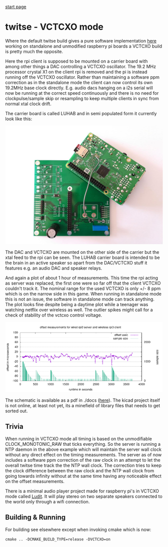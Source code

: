 [start page](../README.md)

# twitse - VCTCXO mode
Where the default twitse build gives a pure software implementation [here](doc/TLDR.md) working on standalone and unmodified raspberry pi boards a VCTCXO build is pretty much the opposite. 

Here the rpi client is supposed to be mounted on a carrier board with among other things a DAC controlling a VCTCXO oscillator. The 19.2 MHz processor crystal X1 on the client rpi is removed and the pi is instead running off the VCTCXO oscillator. Rather than maintaining a software ppm correction as in the standalone mode the client can now control its own 19.2MHz base clock directly. E.g. audio dacs hanging on a i2s serial will now be running at the correct speed continuously and there is no need for clockpulse/sample skip or resampling to keep multiple clients in sync from normal xtal clock drift.

The carrier board is called LUHAB and in semi populated form it currently look like this:

<p align="center"><a href="images/luhab.jpg"><img width=600 src="images/luhab.jpg"></a></p>

The DAC and VCTCXO are mounted on the other side of the carrier but the xtal feed to the rpi can be seen. The LUHAB carrier board is intended to be the brain in an active speaker so apart from the DAC/VCTCXO stuff it features e.g. an audio DAC and speaker relays.


And again a plot of about 1 hour of measurements. This time the rpi acting as server was replaced, the first one were so far off that the client VCTCXO couldn't track it. The nominal range for the used VCTCXO is only +/- 8 ppm which is on the narrow side in this game. When running in standalone mode this is not an issue, the software in standalone mode can track anything. The plot looks fine despite being a daytime plot while a teenager was watching netflix over wireless as well. The outlier spikes might call for a check of stability of the vctcxo control voltage.

<p align="center"><img src="../dataanalysis/data/1hour_vctcxo_rpi3bplus/server/plot.png"></p>

The schematic is available as a pdf in ./docs ([here](images/luhab_schematic.pdf)). The kicad project itself is not online, at least not yet, its a minefield of library files that needs to get sorted out.

## Trivia

When running in VCTCXO mode all timing is based on the unmodifiable CLOCK_MONOTONIC_RAW that ticks everything. So the server is running a NTP daemon in the above example which will maintain the server wall clock without any direct effect on the timing measurements. 
The server as of now includes a software ppm correction of the raw clock in an attempt to let the overall twitse time track the the NTP wall clock. The correction tries to keep the clock difference between the raw clock and the NTP wall clock from going towards infinity without at the same time having any noticeable effect on the offset measurements.

There is a minimal audio player project made for raspberry pi's in VCTCXO mode called [Ludit](https://github.com/bjerrep/ludit). It will play stereo on two separate speakers connected to the world only through a wifi connection.

## Building & Running

For building see elsewhere except when invoking cmake which is now:

    cmake .. -DCMAKE_BUILD_TYPE=release -DVCTCXO=on

    

    
